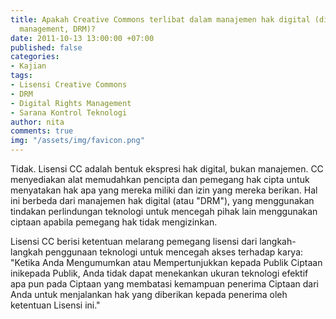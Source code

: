 ```yaml
---
title: Apakah Creative Commons terlibat dalam manajemen hak digital (digital rights
  management, DRM)?
date: 2011-10-13 13:00:00 +07:00
published: false
categories:
- Kajian
tags:
- Lisensi Creative Commons
- DRM
- Digital Rights Management
- Sarana Kontrol Teknologi
author: nita
comments: true
img: "/assets/img/favicon.png"
---
```


Tidak. Lisensi CC adalah bentuk ekspresi hak digital, bukan manajemen. CC menyediakan alat memudahkan pencipta dan pemegang hak cipta untuk menyatakan hak apa yang mereka miliki dan izin yang mereka berikan. Hal ini berbeda dari manajemen hak digital (atau "DRM"), yang menggunakan tindakan perlindungan teknologi untuk mencegah pihak lain menggunakan ciptaan apabila pemegang hak tidak mengizinkan.

Lisensi CC berisi ketentuan melarang pemegang lisensi dari langkah-langkah penggunaan teknologi untuk mencegah akses terhadap karya: "Ketika Anda Mengumumkan atau Mempertunjukkan kepada Publik Ciptaan inikepada Publik, Anda tidak dapat menekankan ukuran teknologi efektif apa pun pada Ciptaan yang membatasi kemampuan penerima Ciptaan dari Anda untuk menjalankan hak yang diberikan kepada penerima oleh ketentuan Lisensi ini."

